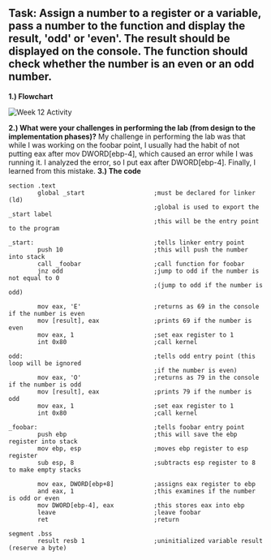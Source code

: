 ## Task: Assign a number to a register or a variable, pass a number to the function and display the result, 'odd' or 'even'. The result should be displayed on the console. The function should check whether the number is an even or an odd number.

**1.) Flowchart**

![Week 12 Activity](https://github.com/ExamygenMCHS/CISC-211-Activities/assets/70991350/97745e26-5185-4f10-a89f-7f6407ecfbfd)

**2.) What were your challenges in performing the lab (from design to the implementation phases)?**
My challenge in performing the lab was that while I was working on the foobar point, I usually had the habit of not putting eax after mov DWORD[ebp-4], which caused an error while I was running it. I analyzed the error, so I put eax after DWORD[ebp-4]. Finally, I learned from this mistake.
**3.) The code**
```
section .text
        global _start                   ;must be declared for linker (ld)
                                        ;global is used to export the _start label
                                        ;this will be the entry point to the program

_start:                                 ;tells linker entry point
        push 10                         ;this will push the number into stack
        call _foobar                    ;call function for foobar
        jnz odd                         ;jump to odd if the number is not equal to 0
                                        ;(jump to odd if the number is odd)

        mov eax, 'E'                    ;returns as 69 in the console if the number is even
        mov [result], eax               ;prints 69 if the number is even
        mov eax, 1                      ;set eax register to 1
        int 0x80                        ;call kernel

odd:                                    ;tells odd entry point (this loop will be ignored
                                        ;if the number is even)
        mov eax, 'O'                    ;returns as 79 in the console if the number is odd
        mov [result], eax               ;prints 79 if the number is odd
        mov eax, 1                      ;set eax register to 1
        int 0x80                        ;call kernel

_foobar:                                ;tells foobar entry point
        push ebp                        ;this will save the ebp register into stack
        mov ebp, esp                    ;moves ebp register to esp register
        sub esp, 8                      ;subtracts esp register to 8 to make empty stacks

        mov eax, DWORD[ebp+8]           ;assigns eax register to ebp
        and eax, 1                      ;this examines if the number is odd or even
        mov DWORD[ebp-4], eax           ;this stores eax into ebp
        leave                           ;leave foobar
        ret                             ;return

segment .bss
        result resb 1                   ;uninitialized variable result (reserve a byte)
```
